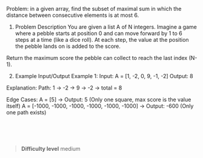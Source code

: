 Problem: 
  in a given array, find the subset of maximal sum in which the distance between consecutive elements is at most 6.

1. Problem Description
You are given a list A of N integers. Imagine a game where a pebble starts at position 0 and can move forward by 1 to 6 steps at a time (like a dice roll). At each step, the value at the position the pebble lands on is added to the score.

Return the maximum score the pebble can collect to reach the last index (N-1).


2. Example Input/Output
Example 1:
Input: A = [1, -2, 0, 9, -1, -2]
Output: 8

Explanation:
Path: 1 → -2 → 9 → -2 → total = 8


Edge Cases:
A = [5] → Output: 5 (Only one square, max score is the value itself)
A = [-1000, -1000, -1000, -1000, -1000, -1000] → Output: -600 (Only one path exists)


<br><br><br>

> **Difficulty level**
> medium